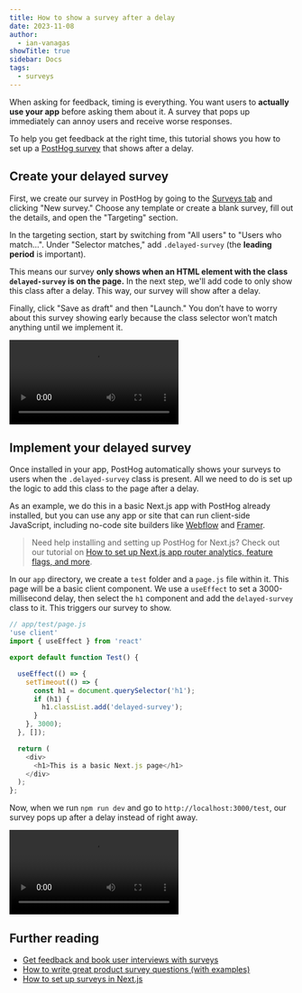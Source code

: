 ```yaml
---
title: How to show a survey after a delay
date: 2023-11-08
author:
  - ian-vanagas
showTitle: true
sidebar: Docs
tags:
  - surveys
---
```


When asking for feedback, timing is everything. You want users to **actually use your app** before asking them about it. A survey that pops up immediately can annoy users and receive worse responses.

To help you get feedback at the right time, this tutorial shows you how to set up a [PostHog survey](/docs/surveys) that shows after a delay.

## Create your delayed survey

First, we create our survey in PostHog by going to the [Surveys tab](https://app.posthog.com/surveys) and clicking "New survey." Choose any template or create a blank survey, fill out the details, and open the "Targeting" section. 

In the targeting section, start by switching from "All users" to "Users who match…". Under "Selector matches," add `.delayed-survey` (the **leading period** is important). 

This means our survey **only shows when an HTML element with the class `delayed-survey` is on the page.** In the next step, we'll add code to only show this class after a delay. This way, our survey will show after a delay.

Finally, click "Save as draft" and then "Launch." You don’t have to worry about this survey showing early because the class selector won’t match anything until we implement it.

![Creating a survey video](https://res.cloudinary.com/dmukukwp6/video/upload/v1710055416/posthog.com/contents/images/tutorials/delayed-survey/survey.mp4)

## Implement your delayed survey

Once installed in your app, PostHog automatically shows your surveys to users when the `.delayed-survey` class is present. All we need to do is set up the logic to add this class to the page after a delay.

As an example, we do this in a basic Next.js app with PostHog already installed, but you can use any app or site that can run client-side JavaScript, including no-code site builders like [Webflow](/tutorials/webflow) and [Framer](/tutorials/framer-analytics).

> Need help installing and setting up PostHog for Next.js? Check out our tutorial on [How to set up Next.js app router analytics, feature flags, and more](/tutorials/nextjs-app-directory-analytics).

In our `app` directory, we create a `test` folder and a `page.js` file within it. This page will be a basic client component. We use a `useEffect` to set a 3000-millisecond delay, then select the `h1` component and add the `delayed-survey` class to it. This triggers our survey to show.

```js
// app/test/page.js
'use client'
import { useEffect } from 'react'

export default function Test() {

  useEffect(() => {
    setTimeout(() => {
      const h1 = document.querySelector('h1');
      if (h1) {
        h1.classList.add('delayed-survey');
      }
    }, 3000);
  }, []);

  return (
    <div>
      <h1>This is a basic Next.js page</h1>
    </div>
  );
};
```

Now, when we run `npm run dev` and go to `http://localhost:3000/test`, our survey pops up after a delay instead of right away.

![Delayed survey video](https://res.cloudinary.com/dmukukwp6/video/upload/v1710055416/posthog.com/contents/images/tutorials/delayed-survey/delay.mp4)

## Further reading

- [Get feedback and book user interviews with surveys](/tutorials/feedback-interviews-site-apps)
- [How to write great product survey questions (with examples)](/product-engineers/product-survey-questions)
- [How to set up surveys in Next.js](/tutorials/nextjs-surveys)
